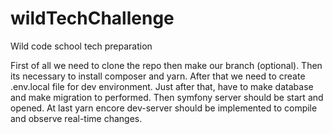 # wildTechChallenge
Wild code school tech preparation

First of all we need to clone the repo then make our branch (optional).
Then its necessary to install composer and yarn.
After that we need to create .env.local file for dev environment.
Just after that, have to make database and make migration to performed.
Then symfony server should be start and opened.
At last yarn encore dev-server should be implemented to compile and observe real-time changes.
